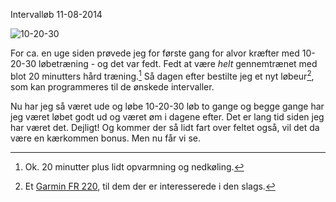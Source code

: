 Intervall&oslash;b
11-08-2014

![10-20-30](https://log.logiskhave.dk/static/20140811_10-20-30@2x.jpg)

For ca. en uge siden prøvede jeg for første gang for alvor kræfter med 10-20-30 løbetræning - og det var fedt. Fedt at være _helt_ gennemtrænet med blot 20 minutters hård træning.[^1] Så dagen efter bestilte jeg et nyt løbeur[^2], som kan programmeres til de ønskede intervaller. 

Nu har jeg så været ude og løbe 10-20-30 løb to gange og begge gange har jeg været løbet godt ud og været øm i dagene efter. Det er lang tid siden jeg har været det. Dejligt! Og kommer der så lidt fart over feltet også, vil det da være en kærkommen bonus. Men nu får vi se.

[^1]: Ok. 20 minutter plus lidt opvarmning og nedkøling.
[^2]: Et [Garmin FR 220](https://duckduckgo.com/?q=Garmin+FR+220), til dem der er interesserede i den slags.
